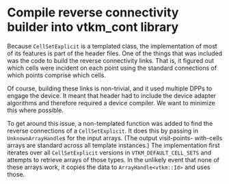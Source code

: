 # Compile reverse connectivity builder into vtkm_cont library

Because `CellSetExplicit` is a templated class, the implementation of
most of its features is part of the header files. One of the things that
was included was the code to build the reverse connectivity links. That
is, it figured out which cells were incident on each point using the
standard connections of which points comprise which cells.

Of course, building these links is non-trivial, and it used multiple
DPPs to engage the device. It meant that header had to include the
device adapter algorithms and therefore required a device compiler. We
want to minimize this where possible.

To get around this issue, a non-templated function was added to find the
reverse connections of a `CellSetExplicit`. It does this by passing in
`UnknownArrayHandle`s for the input arrays. (The output visit-points-
with-cells arrays are standard across all template instances.) The
implementation first iterates over all `CellSetExplicit` versions in
`VTKM_DEFAULT_CELL_SETS` and attempts to retrieve arrays of those types.
In the unlikely event that none of these arrays work, it copies the data
to `ArrayHandle<vtkm::Id>` and uses those.
